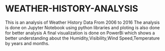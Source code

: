 # WEATHER-HISTORY-ANALYSIS
This is an analysis of Weather History Data From 2006 to 2016
The analysis is done on Jupyter Notebook using python libraries and ploting is also done for better analysis
A final visualization is done on PowerBi which shows a better understanding about the Humidity,Visibility,Wind Speed,Temperature by years and months.
